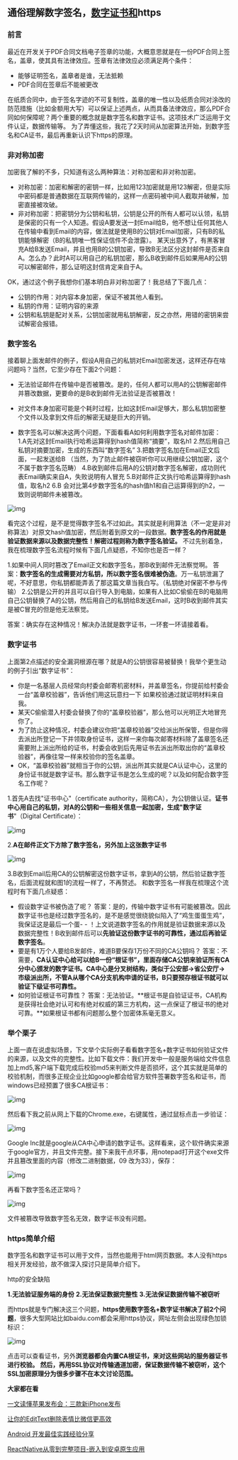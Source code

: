 ## 通俗理解数字签名，[数字证书和](https://mp.weixin.qq.com/s?__biz=MzA3MjgwNDIzNQ==&mid=2651943600&idx=1&sn=bcbf3eb80ae2be5a3a40ca53b622ea23&chksm=84fd6054b38ae9422e8a15e5f21918a533466ea58e99a7904532b721a11f2628c4f56404c8b9&scene=21#wechat_redirect)https

### 前言

最近在开发关于PDF合同文档电子签章的功能，大概意思就是在一份PDF合同上签名，盖章，使其具有法律效应。签章有法律效应必须满足两个条件：

- 能够证明签名，盖章者是谁，无法抵赖
- PDF合同在签章后不能被更改

在纸质合同中，由于签名字迹的不可复制性，盖章的唯一性以及纸质合同对涂改的防范措施（比如金额用大写）可以保证上述两点，从而具备法律效应，那么PDF合同如何保障呢？两个重要的概念就是数字签名和数字证书。这项技术广泛运用于文件认证，数据传输等。
为了弄懂这些，我花了2天时间从加密算法开始，到数字签名和CA证书，最后再重新认识下https的原理。



### 非对称加密

加密我了解的不多，只知道有这么两种算法：对称加密和非对称加密。

- 对称加密：加密和解密的密钥一样，比如用123加密就是用123解密，但是实际中密码都是普通数据在互联网传输的，这样一点密码被中间人截取并破解，加密直接被攻破。
- 非对称加密：把密钥分为公钥和私钥，公钥是公开的所有人都可以认领，私钥是保密的只有一个人知道。假设A要发送一封Email给B，他不想让任何其他人在传输中看到Email的内容，做法就是使用B的公钥对Email加密，只有B的私钥能够解密（B的私钥唯一性保证信件不会泄露）。
  某天出意外了，有黑客冒充A给B发送Email，并且也用B的公钥加密，导致B无法区分这封邮件是否来自A。怎么办？此时A可以用自己的私钥加密，那么B收到邮件后如果用A的公钥可以解密邮件，那么证明这封信肯定来自于A。

OK，通过这个例子我想你们基本明白非对称加密了！我总结了下面几点：

+  公钥的作用：对内容本身加密，保证不被其他人看到。
+  私钥的作用：证明内容的来源
+  公钥和私钥是配对关系，公钥加密就用私钥解密，反之亦然，用错的密钥来尝试解密会报错。

### 数字签名

接着聊上面发邮件的例子，假设A用自己的私钥对Email加密发送，这样还存在啥问题吗？当然，它至少存在下面2个问题：

- 无法验证邮件在传输中是否被篡改。是的，任何人都可以用A的公钥解密邮件并篡改数据，更要命的是B收到邮件无法验证是否被篡改！
- 对文件本身加密可能是个耗时过程，比如这封Email足够大，那么私钥加密整个文件以及拿到文件后的解密无疑是巨大的开销。

- 数字签名可以解决这两个问题，下面看看A如何利用数字签名对邮件加密：
  1.A先对这封Email执行哈希运算得到hash值简称“摘要”，取名h1
  2.然后用自己私钥对摘要加密，生成的东西叫“数字签名”
  3.把数字签名加在Email正文后面，一起发送给B
  （当然，为了防止邮件被窃听你可以用继续公钥加密，这个不属于数字签名范畴）
  4.B收到邮件后用A的公钥对数字签名解密，成功则代表Email确实来自A，失败说明有人冒充
  5.B对邮件正文执行哈希运算得到hash值，取名h2
  6.B 会对比第4步数字签名的hash值h1和自己运算得到的h2，一致则说明邮件未被篡改。

![img](https://mmbiz.qpic.cn/mmbiz_png/jE32KtUXy6EvtNCd4vhedqn7Qk5OPF08fictf2AmYF2BkXG61zISKGO4QiaicXgnCpOMrrpvpauAhJxAVdPzgYiauA/640?wx_fmt=png&tp=webp&wxfrom=5&wx_lazy=1&wx_co=1)

看完这个过程，是不是觉得数字签名不过如此。其实就是利用算法（不一定是非对称算法）对原文hash值加密，然后附着到原文的一段数据。**数字签名的作用就是验证数据来源以及数据完整性！解密过程则称为数字签名验证。**
不过先别着急，我在梳理数字签名流程时候有下面几点疑惑，不知你也是否一样？

1.如果中间人同时篡改了Email正文和数字签名，那B收到邮件无法察觉啊。
答案：**数字签名的生成需要对方私钥，所以数字签名很难被伪造**。万一私钥泄漏了呢，不好意思，你私钥都能弄丢了那这篇文章当我白写。（私钥绝对保密不参与传输）
2.公钥是公开的并且可以自行导入到电脑，如果有人比如C偷偷在B的电脑用自己公钥替换了A的公钥，然后用自己的私钥给B发送Email，这时B收到邮件其实是被C冒充的但是他无法察觉。

答案：确实存在这种情况！解决办法就是数字证书，一环套一环请接着看。

### 数字证书

上面第2点描述的安全漏洞根源在哪？就是A的公钥很容易被替换！我举个更生动的例子引出“数字证书”：

- 你是一名基层人员经常向村委会邮寄机密材料，并盖章签名，你提前给村委会一台“盖章校验器”，告诉他们用这玩意扫一下 如果校验通过就证明材料来自我。
- 某天C偷偷潜入村委会替换了你的“盖章校验器”，那么他可以光明正大地冒充你了。
- 为了防止这种情况，村委会建议你把“盖章校验器”交给派出所保管，但是你得去派出所登记一下并领取身份证书，这样一来你每次邮寄材料除了盖章签名还需要附上派出所给的证书，村委会收到后先用证书去派出所取出你的“盖章校验器”，再像往常一样来校验你的签名盖章。
- OK，“盖章校验器”就相当于你的公钥，派出所其实就是CA认证中心，这里的身份证书就是数字证书。那么数字证书是怎么生成的呢？以及如何配合数字签名工作呢？

1.首先A去找"证书中心"（certificate authority，简称CA），为公钥做认证。**证书中心用自己的私钥，对A的公钥和一些相关信息一起加密，生成"数字证书**"（Digital Certificate）：

![img](https://mmbiz.qpic.cn/mmbiz_png/jE32KtUXy6EvtNCd4vhedqn7Qk5OPF089cfPbErkWbkKnNPa7GXGLmbKRRuyZKUKmy8Om0iatbAK6mQApefYMnQ/640?wx_fmt=png&tp=webp&wxfrom=5&wx_lazy=1&wx_co=1)

2.**A在邮件正文下方除了数字签名，另外加上这张数字证书**

![img](https://mmbiz.qpic.cn/mmbiz_png/jE32KtUXy6EvtNCd4vhedqn7Qk5OPF08aVTI0mVv39WMvibX51jy9RrAVPDicGH4KZCcLSwUYdKiaPQlw76OiaCnRw/640?wx_fmt=png&tp=webp&wxfrom=5&wx_lazy=1&wx_co=1)

3.B收到Email后用CA的公钥解密这份数字证书，拿到A的公钥，然后验证数字签名，后面流程就和图1的流程一样了，不再赘述。
和数字签名一样我在梳理这个流程时有下面几点疑惑：

- 假设数字证书被伪造了呢？
  答案：是的，传输中数字证书有可能被篡改。因此数字证书也是经过数字签名的，是不是感觉很绕貌似陷入了“鸡生蛋蛋生鸡”，我保证这是最后一个蛋- - ！上文说道数字签名的作用就是验证数据来源以及数据完整性！B收到邮件后可以**先验证这份数字证书的可靠性，通过后再验证数字签名**。
- 要是有1万个人要给B发邮件，难道B要保存1万份不同的CA公钥吗？
  答案：不需要，**CA认证中心给可以给B一份“根证书”，里面存储CA公钥来验证所有CA分中心颁发的数字证书。CA中心是分叉树结构，类似于公安部->省公安厅->市级派出所，不管A从哪个CA分支机构申请的证书，B只要预存根证书就可以验证下级证书可靠性。**
- 如何验证根证书可靠性？
  答案：无法验证。**根证书是自验证证书，CA机构是获得社会绝对认可和有绝对权威的第三方机构，这一点保证了根证书的绝对可靠。**如果根证书都有问题那么整个加密体系毫无意义。

### 举个栗子

上面一直在说虚拟场景，下文举个实际例子看看数字签名+数字证书如何验证文件的来源，以及文件的完整性。比如下载文件：我们开发中一般是服务端给文件信息加上md5,客户端下载完成后校验md5来判断文件是否损坏，这个其实就是简单的校验机制，而很多正规企业比如google都会给官方软件签署数字签名和证书，而windows已经预置了很多CA根证书：

![img](https://mmbiz.qpic.cn/mmbiz_png/jE32KtUXy6EvtNCd4vhedqn7Qk5OPF08arQvHNH03eTBHzkrAJ9zhg9m2EzXLozEWpHHwrIia2Dmqw9K0aOAMicw/640?wx_fmt=png&tp=webp&wxfrom=5&wx_lazy=1&wx_co=1)

然后看下我之前从网上下载的Chrome.exe，右键属性，通过鼠标点击一步验证：

![img](https://mmbiz.qpic.cn/mmbiz_png/jE32KtUXy6EvtNCd4vhedqn7Qk5OPF08cjLMt4Glm7a4OwrRtPtGygbNatXeCsY32cxia6wA7dzrL4ySmUMg9Zw/640?wx_fmt=png&tp=webp&wxfrom=5&wx_lazy=1&wx_co=1)

Google Inc就是google从CA中心申请的数字证书。这样看来，这个软件确实来源于google官方，并且文件完整。接下来我干点坏事，用notepad打开这个exe文件并且篡改里面的内容（修改二进制数据，09 改为33），保存：

![img](https://mmbiz.qpic.cn/mmbiz_png/jE32KtUXy6EvtNCd4vhedqn7Qk5OPF083RZ7yiaCKoyYQhQEFSXBKueveEicibuwBtXRCwamCWAHxRMtPeO4cTic5Q/640?wx_fmt=png&tp=webp&wxfrom=5&wx_lazy=1&wx_co=1)

再看下数字签名还正常吗？

![img](https://mmbiz.qpic.cn/mmbiz_png/jE32KtUXy6EvtNCd4vhedqn7Qk5OPF08NrvpAtXIURURX2gy1dUZRWqQlwcZsBwv83z2BSwTYJAW9ria1tOklkg/640?wx_fmt=png&tp=webp&wxfrom=5&wx_lazy=1&wx_co=1)

文件被篡改导致数字签名无效，数字证书没有问题。

### https简单介绍

数字签名和数字证书可以用于文件，当然也能用于html网页数据。本人没有https相关开发经验，故不做深入探讨只是简单介绍下。

http的安全缺陷

**1.无法验证服务端的身份**
**2.无法保证数据完整性**
**3.无法保证数据传输不被窃听**

而https就是专门解决这三个问题，**https使用数字签名+数字证书解决了前2个问题**，很多大型网站比如baidu.com都会采用https协议，网址左侧会出现绿色加锁标识：

![img](https://mmbiz.qpic.cn/mmbiz_png/jE32KtUXy6EvtNCd4vhedqn7Qk5OPF08cicWMj1SUmaxeiabmnF4GBSrjy8kmljyzibNulE81fVTX7AyygOeIiaNnQ/640?wx_fmt=png&tp=webp&wxfrom=5&wx_lazy=1&wx_co=1)

点击可以查看证书，另外**浏览器都会内置CA根证书，来对这些网站的服务器证书进行校验。**
**然后，再用SSL协议对传输通道加密，保证数据传输不被窃听，这个SSL加密原理分为很多步骤不在本文讨论范围。**

 



**大家都在看**



[一文读懂苹果发布会：三款新iPhone发布](http://mp.weixin.qq.com/s?__biz=MzA3MjgwNDIzNQ==&mid=2651943596&idx=1&sn=2da77a45447f1eba78f4f226b1f472b7&chksm=84fd6048b38ae95ef538a30606be3b4e2cf0803f60df27a285aa4b73bfd759d1d8ac145100f6&scene=21#wechat_redirect)

[让你的EditText删除表情比微信更高效](http://mp.weixin.qq.com/s?__biz=MzA3MjgwNDIzNQ==&mid=2651943581&idx=1&sn=37442901339654ca621836998d522075&chksm=84fd6079b38ae96f3ff450137f3ba1241702b9bcda54890ac9dc4418546c8ebfb8a393754d17&scene=21#wechat_redirect)

[Android 开发最佳实践经验分享](http://mp.weixin.qq.com/s?__biz=MzA3MjgwNDIzNQ==&mid=2651943551&idx=1&sn=8e5780b818373fcfbc3965b5e862d9c4&chksm=84fd609bb38ae98d00f436c0a76cc1e7da3dce4876722c9320f1da09d015c160c5f055b1eb48&scene=21#wechat_redirect)

[ReactNative从零到完整项目-嵌入到安卓原生应用](http://mp.weixin.qq.com/s?__biz=MzA3MjgwNDIzNQ==&mid=2651943592&idx=1&sn=c45b3139be7460020cd4ab67a366c61c&chksm=84fd604cb38ae95ad06e69960c98803ed8bc967fad7b39c8d81200a38d55e8422e3fe7f6dbf5&scene=21#wechat_redirect)